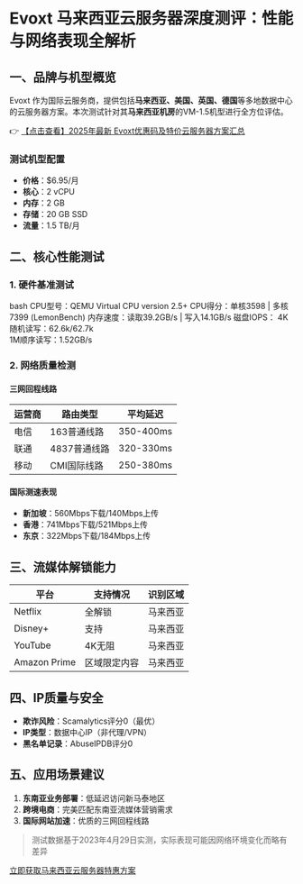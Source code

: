 # Evoxt 马来西亚云服务器深度测评：性能与网络表现全解析

## 一、品牌与机型概览
Evoxt 作为国际云服务商，提供包括**马来西亚、美国、英国、德国**等多地数据中心的云服务器方案。本次测试针对其**马来西亚机房**的VM-1.5机型进行全方位评估。

👉 [【点击查看】2025年最新 Evoxt优惠码及特价云服务器方案汇总](https://bit.ly/evoxt)

### 测试机型配置
- **价格**：$6.95/月
- **核心**：2 vCPU  
- **内存**：2 GB  
- **存储**：20 GB SSD  
- **流量**：1.5 TB/月  

## 二、核心性能测试
### 1. 硬件基准测试
bash
CPU型号：QEMU Virtual CPU version 2.5+
CPU得分：单核3598 | 多核7399 (LemonBench)
内存速度：读取39.2GB/s | 写入14.1GB/s
磁盘IOPS：
  4K随机读写：62.6k/62.7k  
  1M顺序读写：1.52GB/s

### 2. 网络质量检测
#### 三网回程线路
| 运营商 | 路由类型       | 平均延迟 |
|--------|----------------|----------|
| 电信   | 163普通线路    | 350-400ms|
| 联通   | 4837普通线路   | 320-330ms|
| 移动   | CMI国际线路    | 250-380ms|

#### 国际测速表现
- **新加坡**：560Mbps下载/140Mbps上传
- **香港**：741Mbps下载/521Mbps上传  
- **东京**：322Mbps下载/184Mbps上传

## 三、流媒体解锁能力
| 平台        | 支持情况       | 识别区域   |
|-------------|----------------|------------|
| Netflix     | 全解锁         | 马来西亚   |
| Disney+     | 支持           | 马来西亚   |
| YouTube     | 4K无阻         | 马来西亚   |
| Amazon Prime| 区域限定内容   | 马来西亚   |

## 四、IP质量与安全
- **欺诈风险**：Scamalytics评分0（最优）
- **IP类型**：数据中心IP（非代理/VPN）
- **黑名单记录**：AbuseIPDB评分0

## 五、应用场景建议
1. **东南亚业务部署**：低延迟访问新马泰地区
2. **跨境电商**：完美匹配东南亚流媒体营销需求
3. **国际网站加速**：优质的三网回程线路

> 测试数据基于2023年4月29日实测，实际表现可能因网络环境变化而略有差异

[立即获取马来西亚云服务器特惠方案](https://bit.ly/evoxt)
